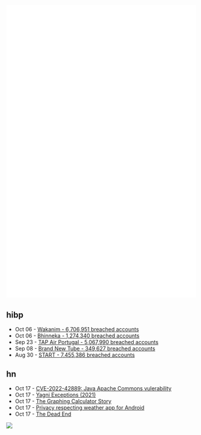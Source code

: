 ![Metrics](https://raw.githubusercontent.com/phixion/phixion/master/metrics.svg)

## hibp

<!--
for https://github.com/phixion/phixion/blob/main/.github/workflows/feeds.yml
-->
<!--START_SECTION:haveibeenpwnd-->
- Oct 06 - [Wakanim - 6,706,951 breached accounts](https://haveibeenpwned.com/PwnedWebsites#Wakanim)
- Oct 06 - [Bhinneka - 1,274,340 breached accounts](https://haveibeenpwned.com/PwnedWebsites#Bhinneka)
- Sep 23 - [TAP Air Portugal - 5,067,990 breached accounts](https://haveibeenpwned.com/PwnedWebsites#TAPAirPortugal)
- Sep 08 - [Brand New Tube - 349,627 breached accounts](https://haveibeenpwned.com/PwnedWebsites#BrandNewTube)
- Aug 30 - [START - 7,455,386 breached accounts](https://haveibeenpwned.com/PwnedWebsites#Start)
<!--END_SECTION:haveibeenpwnd-->

## hn

<!--
for https://github.com/phixion/phixion/blob/main/.github/workflows/feeds.yml
-->
<!--START_SECTION:hn-->
- Oct 17 - [CVE-2022-42889: Java Apache Commons vulerability](https://nvd.nist.gov/vuln/detail/CVE-2022-42889)
- Oct 17 - [Yagni Exceptions (2021)](https://lukeplant.me.uk/blog/posts/yagni-exceptions/)
- Oct 17 - [The Graphing Calculator Story](https://www.pacifict.com/Story/)
- Oct 17 - [Privacy respecting weather app for Android](https://f-droid.org/packages/org.secuso.privacyfriendlyweather/)
- Oct 17 - [The Dead End](https://redmonk.com/sogrady/2022/09/23/dead-end/)
<!--END_SECTION:hn-->

<!--
for https://yhype.me
-->
![](https://hit.yhype.me/github/profile?user_id=13013670)
